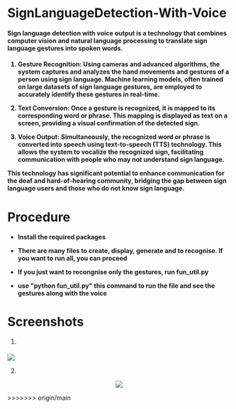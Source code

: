 <h1> SignLanguageDetection-With-Voice </h1> 

<h4>
  
  Sign language detection with voice output is a technology that combines computer vision and natural language processing to translate sign language gestures into spoken words.
  
</h4>

<h4>
  
1. **Gesture Recognition**:
      Using cameras and advanced algorithms, the system captures and analyzes the hand movements and gestures of a person using sign language. Machine learning models, often trained on large datasets of sign language gestures, are employed to accurately identify these gestures in real-time.

2. **Text Conversion**:
      Once a gesture is recognized, it is mapped to its corresponding word or phrase. This mapping is displayed as text on a screen, providing a visual confirmation of the detected sign.

3. **Voice Output**:
      Simultaneously, the recognized word or phrase is converted into speech using text-to-speech (TTS) technology. This allows the system to vocalize the recognized sign, facilitating communication with people who may not understand sign language.

This technology has significant potential to enhance communication for the deaf and hard-of-hearing community, bridging the gap between sign language users and those who do not know sign language.

</h4>

<h1> Procedure </h1>

<h4>
  
* Install the required packages

* There are many files to create, display, generate and to recognise. If you want to run all, you can proceed

* If you just want to recongnise only the gestures, run fun_util.py

* use "python fun_util.py" this command to run the file and see the gestures along with the voice

</h4>

<h1> Screenshots </h1>

1.
   <p align = "Center" >
  <img src = "https://github.com/AashikaShravani/SignLanguageDetection-With-Voice/assets/140937457/b7e7013a-4aba-4437-a3c9-21f38bb64920" >
   </p>

2.
  <p align = "Center" >
    <img src = "https://github.com/AashikaShravani/SignLanguageDetection-With-Voice/assets/140937457/ff3d4f34-7e4f-49c9-9e94-391755481cb4" >
  </p>  
>>>>>>> origin/main
